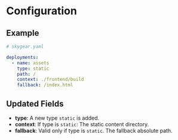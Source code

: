 # Configuration

## Example
```yaml
# skygear.yaml

deployments:
  - name: assets
    type: static
    path: /
    context: ./frontend/build
    fallback: /index.html
```

## Updated Fields

- **type**: A new type `static` is added.
- **context**: If type is `static`: The static content directory.
- **fallback**: Valid only if type is `static`. The fallback absolute path.
